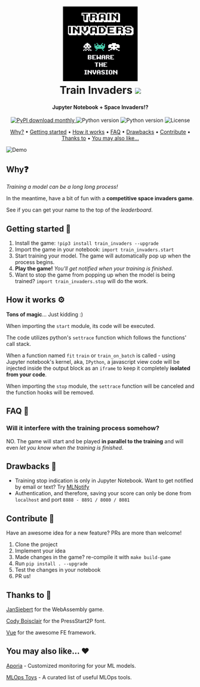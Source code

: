 <h1 align="center">
  <br>
  <img src="https://raw.githubusercontent.com/aporia-ai/TrainInvaders/main/src/assets/logo.png" alt="TrainInvaders" width="200">
  <br>
    Train Invaders
    <a href="https://twitter.com/intent/tweet?text=Jupyter%20Notebook%20%2B%20Space%20Invaders%3F!%20Something%20fun%20to%20do%20while%20training%20your%20model%20%F0%9F%91%BE&url=https://github.com/aporia-ai/TrainInvaders&hashtags=MachineLearning,JupyterNotebook,DataScience,TrainInvaders" target="_blank">
        <img src="https://img.shields.io/badge/Twitter-1DA1F2?style=for-the-badge&logo=twitter&logoColor=white" width="70">
    </a>
</h1>

<h4 align="center">Jupyter Notebook + Space Invaders!?</h4>

<p align="center">
  <a href="https://pypi.python.org/pypi/train_invaders/">
    <img src="https://img.shields.io/pypi/dm/ansicolortags.svg"
         alt="PyPI download monthly">
  </a>
  <img src="https://img.shields.io/badge/python-+3.6-blue.svg"
         alt="Python version">
  <img src="https://img.shields.io/badge/contributions-welcome-orange.svg"
         alt="Python version">
  <img src="https://img.shields.io/badge/license-MIT-green.svg"
         alt="License">
</p>

<p align="center">
  <a href="#why">Why?</a> •
  <a href="#getting-started-">Getting started</a> •
  <a href="#how-it-works-%EF%B8%8F">How it works</a> •
  <a href="#faq-">FAQ</a> •
  <a href="#drawbacks-">Drawbacks</a> •
  <a href="#contribute-">Contribute</a> •
  <a href="#thanks-to-">Thanks to</a> •
  <a href="#you-may-also-like-%EF%B8%8F">You may also like...</a>
</p>

![Demo](https://raw.githubusercontent.com/aporia-ai/TrainInvaders/main/src/assets/demo.gif)

## Why❓
*Training a model can be a long long process!*

In the meantime, have a bit of fun with a **competitive space invaders game**.

See if you can get your name to the top of the *leaderboard*.

## Getting started 🏁
1. Install the game:
`!pip3 install train_invaders --upgrade`
2. Import the game in your notebook:
`import train_invaders.start`
3. Start training your model. The game will automatically pop up when the process begins.
4. **Play the game!** *You'll get notified when your training is finished*.
5. Want to stop the game from popping up when the model is being trained?
`import train_invaders.stop` will do the work.

## How it works ⚙️
**Tons of magic**... Just kidding :)

When importing the `start` module, its code will be executed.

The code utilizes python's `settrace` function which follows the functions' call stack.

When a function named `fit` `train` or `train_on_batch` is called - using Jupyter notebook's kernel, aka, `IPython`, a javascript view code will be injected inside the output block as an `iframe` to keep it completely **isolated from your code**.

When importing the `stop` module, the `settrace` function will be canceled and the function hooks will be removed.

## FAQ 🙋
### Will it interfere with the training process somehow?

NO. The game will start and be played **in parallel to the training** and will even *let you know when the training is finished*.

## Drawbacks 🥺
* Training stop indication is only in Jupyter Notebook. Want to get notified by email or text? Try [MLNotify](https://mlnotify.aporia.com/)
* Authentication, and therefore, saving your score can only be done from `localhost` and port `8888 - 8891 / 8080 / 8081`

## Contribute 🤝
Have an awesome idea for a new feature? PRs are more than welcome!

1. Clone the project
2. Implement your idea
3. Made changes in the game? re-compile it with `make build-game`
4. Run `pip install . --upgrade`
5. Test the changes in your notebook
6. PR us!

## Thanks to 🙏
[JanSiebert](https://github.com/JanSiebert/wasm-space-invaders) for the WebAssembly game.

[Cody Boisclair](https://github.com/codeman38) for the PressStart2P font.

[Vue](https://github.com/vuejs/vue) for the awesome FE framework.

## You may also like... ❤️
[Aporia](https://www.aporia.com/?utm_source=train-invaders&utm_medium=docs&utm_campaign=train-invaders) - Customized monitoring for your ML models.

[MLOps Toys](https://mlops.toys/?utm_source=train-invaders&utm_medium=docs&utm_campaign=train-invaders) - A curated list of useful MLOps tools.
